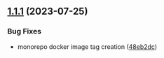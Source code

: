 ## [1.1.1](https://github.com/edelwud/GrowthHub/compare/gateway-v1.1.0...gateway-v1.1.1) (2023-07-25)


### Bug Fixes

* monorepo docker image tag creation ([48eb2dc](https://github.com/edelwud/GrowthHub/commit/48eb2dceca9bb97c35fe8b1e89a8b907a84c8aad))

